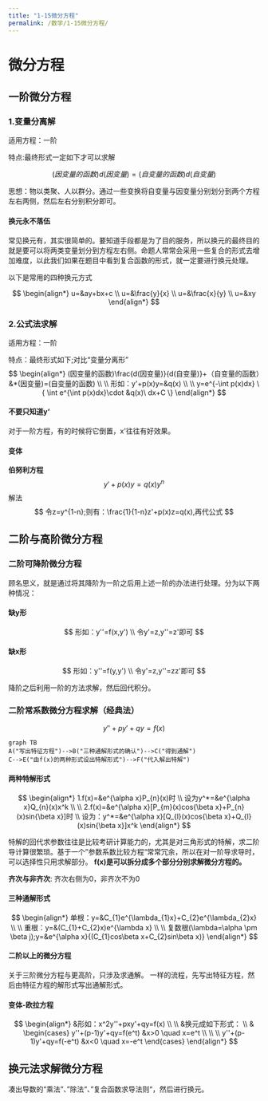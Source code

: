 ```yaml
---
title: "1-15微分方程"
permalink: /数学/1-15微分方程/
---
```


# 微分方程
## 一阶微分方程

### 1.变量分离解

适用方程：一阶

特点:最终形式一定如下才可以求解

$$
(因变量的函数)d(因变量)=(自变量的函数)d(自变量)
$$

思想：物以类聚、人以群分。通过一些变换将自变量与因变量分别划分到两个方程左右两侧，然后左右分别积分即可。

#### 换元永不落伍

常见换元有，其实很简单的。要知道手段都是为了目的服务，所以换元的最终目的就是要可以将两类变量划分到方程左右侧。命题人常常会采用一些复合的形式去增加难度，以此我们如果在题目中看到复合函数的形式，就一定要进行换元处理。

以下是常用的四种换元方式

$$
\begin{align*}
u=&ay+bx+c
\\
u=&\frac{y}{x}
\\
u=&\frac{x}{y}
\\
u=&xy
\end{align*}
$$


### 2.公式法求解

适用方程：一阶

特点：最终形式如下;对比“变量分离形”
$$
\begin{align*}
(因变量的函数)\frac{d(因变量)}{d(自变量)}+（自变量的函数）&*(因变量)=(自变量的函数)
\\
\\
形如：y'+p(x)y=&q(x)
\\
\\
y=e^{-\int p(x)dx}
\{
\int e^{\int p(x)dx}\cdot &q(x)\ dx+C
\}
\end{align*}
$$

#### 不要只知道y‘

对于一阶方程，有的时候将它倒置，x'往往有好效果。

#### 变体

**伯努利方程**
$$
y'+p(x)y=q(x)y^n
$$
解法
$$
令z=y^{1-n};则有：\frac{1}{1-n}z'+p(x)z=q(x),再代公式
$$

## 二阶与高阶微分方程

### 二阶可降阶微分方程

顾名思义，就是通过将其降阶为一阶之后用上述一阶的办法进行处理。分为以下两种情况：

#### 缺y形

$$
形如：y''=f(x,y')
\\ 
令y'=z,y''=z'即可
$$


#### 缺x形

$$
形如：y''=f(y,y')
\\ 
令y'=z,y''=zz'即可
$$

降阶之后利用一阶的方法求解，然后回代积分。
### 二阶常系数微分方程求解（经典法）

$$
y''+py'+qy=f(x)
$$

``` mermaid
graph TB
A("写出特征方程")-->B("三种通解形式的确认")-->C("得到通解")
C-->E("由f(x)的两种形式设出特解形式")-->F("代入解出特解")
```

#### 两种特解形式

$$
\begin{align*}
1.f(x)=&e^{\alpha x}P_{n}(x)时  
\\
设为y^*=&e^{\alpha x}Q_{n}(x)x^k
\\
\\
2.f(x)=&e^{\alpha x}[P_{m}(x)cos{\beta x}+P_{n}(x)sin{\beta x}]时
\\
设为：y^*=&e^{\alpha x}[Q_{l}(x)cos{\beta x}+Q_{l}(x)sin{\beta x}]x^k
\end{align*}
$$

特解的回代求参数往往是比较考研计算能力的，尤其是对三角形式的特解，求二阶导计算很繁琐。基于一个”参数系数比较方程“常常冗余，所以在对一阶导求导时，可以选择性只用求解部分。
**f(x)是可以拆分成多个部分分别求解微分方程的。**


**齐次与非齐次**: 齐次右侧为0，非齐次不为0

#### 三种通解形式

$$
\begin{align*}
单根：y=&C_{1}e^{\lambda_{1}x}+C_{2}e^{\lambda_{2}x}
\\
\\
重根：y=&(C_{1}+C_{2}x)e^{\lambda x}
\\
\\
复数根(\lambda=\alpha \pm \beta j);y=&e^{\alpha x}{(C_{1}cos\beta x+C_{2}sin\beta x)}
\end{align*}
$$

#### 二阶以上的微分方程
关于三阶微分方程与更高阶，只涉及求通解。
一样的流程，先写出特征方程，然后由特征方程的解形式写出通解形式。

#### 变体-欧拉方程

$$
\begin{align*}
&形如：x^2y''+pxy'+qy=f(x)
\\
\\
&换元成如下形式：
\\ &
\begin{cases}
y''+(p-1)y'+qy=f(e^t) &x>0 \quad x=e^t
\\
\\
\\
y''+(p-1)y'+qy=f(-e^t) &x<0 \quad x=-e^t
\end{cases}
\end{align*}
$$

## 换元法求解微分方程
凑出导数的“乘法”、”除法“、”复合函数求导法则“，然后进行换元。


